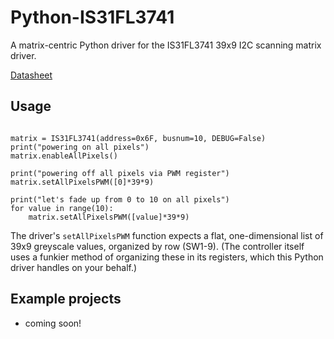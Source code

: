 # Python-IS31FL3741
A matrix-centric Python driver for the IS31FL3741 39x9 I2C scanning matrix driver.

[Datasheet](http://www.issi.com/WW/pdf/IS31FL3741.pdf)

## Usage

```

matrix = IS31FL3741(address=0x6F, busnum=10, DEBUG=False)
print("powering on all pixels")
matrix.enableAllPixels()

print("powering off all pixels via PWM register")
matrix.setAllPixelsPWM([0]*39*9)

print("let's fade up from 0 to 10 on all pixels")
for value in range(10):
	matrix.setAllPixelsPWM([value]*39*9)

```

The driver's `setAllPixelsPWM` function expects a flat, one-dimensional list of 39x9 greyscale values, organized by row (SW1-9). (The controller itself uses a funkier method of organizing these in its registers, which this Python driver handles on your behalf.)

## Example projects

- coming soon!

